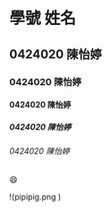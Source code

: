 # 學號 姓名
## 0424020 陳怡婷
### 0424020 陳怡婷
#### 0424020 陳怡婷
##### 0424020 陳怡婷
###### 0424020 陳怡婷
:smile:

!(pipipig.png )
